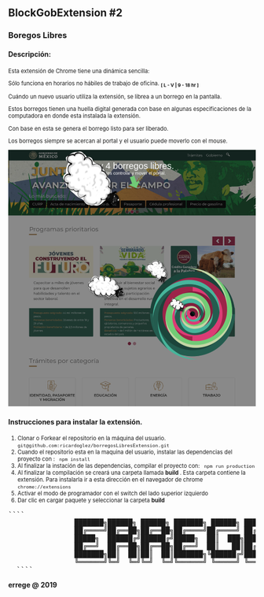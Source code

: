 <div>
  <h2> BlockGobExtension #2 </h2>
  <h3> Boregos Libres </h3>
  <section>
    <h4>Descripción:</h4>
    <div style='font-size:.8em;'>
    <p> Esta extensión de Chrome tiene una dinámica sencilla:<p>
        Sólo funciona en horarios no hábiles de trabajo de oficina.  
        <sub><strong>[ L - V | 9 - 18 hr ]</strong></sub>
    </p>
    <p> 
    Cuándo un nuevo usuario utiliza la extensión, se librea a un borrego en la pantalla.
    </p>
    <p>
      Estos borregos tienen una huella digital generada con base en algunas especificaciones de la computadora en donde esta instalada la extensión.
    </p>
    <p>
      Con base en esta se genera el borrego listo para ser liberado. 
    </p>
      <p>
        Los borregos siempre se acercan al portal y el usuario puede moverlo con el mouse. 
      </p>
      <img src='./src/images/screenshot.png' style="max-height:'150px' width:auto;">
    </div>
  </section>
  <section>
    <h4>Instrucciones para instalar la extensión.</h4>
    <div style='font-size:.8em;'>
    <ol>
      <li>
      Clonar o Forkear el repositorio en la máquina del usuario. 
      <code> git@github.com:ricardoglez/borregosLibresExtension.git </code>
      </li>
      <li>
      Cuando el repositorio esta en la maquina del usuario, instalar las dependencias del proyecto con :
      <code> npm install </code>
      </li>
      <li>
        Al finalizar la instación de las dependencias, compilar el proyecto con:
        <code> npm run production </code>
      </li>
      <li>
        Al finalizar la compilación se creará una carpeta llamada <strong> build </strong>. Esta carpeta contiene la extensión. Para instalarla ir a 
        esta dirección en el navegador de chrome <code> chrome://extensions </code> 
      </li>
      <li>
        Activar el modo de programador con el switch del lado superior izquierdo   
      </li>
      <li>
        Dar clic en cargar paquete y seleccionar la carpeta <strong> build </strong>
      </li>
    </ol>
    </div>
  </section>
  <pre>````
                ███████╗██████╗ ██████╗ ███████╗ ██████╗ ███████╗
                ██╔════╝██╔══██╗██╔══██╗██╔════╝██╔════╝ ██╔════╝
                █████╗  ██████╔╝██████╔╝█████╗  ██║  ███╗█████╗  
                ██╔══╝  ██╔══██╗██╔══██╗██╔══╝  ██║   ██║██╔══╝  
                ███████╗██║  ██║██║  ██║███████╗╚██████╔╝███████╗
                ╚══════╝╚═╝  ╚═╝╚═╝  ╚═╝╚══════╝ ╚═════╝ ╚══════╝
  ````</pre>
  <strong>errege @ 2019 </strong>
</div>
